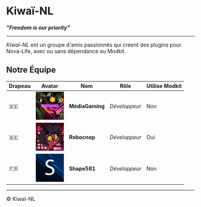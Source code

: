 # Kiwaï-NL  

**_"Freedom is our priority"_**

---

_Kiwaï-NL_ est un groupe d'amis passionnés qui créent des plugins pour Nova-Life, avec ou sans dépendance au Modkit.  

## **Notre Équipe**

| Drapeau | Avatar | Nom | Rôle | Utilise Modkit |
|---|---|---|---|---|
| 🇧🇪 | <img src="https://github.com/Kiwai-NL/.github/blob/main/Image/MediaGaming_1.png" height="75px" alt="Avatar MédiaGaming"> | **MédiaGaming** | *Développeur* | Non |
| 🇧🇪 | <img src="https://github.com/BelgiansDev/.github/blob/main/images/MillieRobo.png" height="75px" alt="Avatar Robocnop"> | **Robocnop** | *Développeur* | Oui |
| 🇫🇷 | <img src="https://github.com/Kiwai-NL/.github/blob/main/Image/shape581.png" height="75px" alt="Avatar Shape581"> | **Shape581** | *Développeur* | Non |

---

© Kiwaï-NL  
